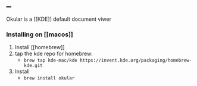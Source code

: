 # _
Okular is a [[KDE]] default document viwer

### Installing on [[macos]]
1. Install [[homebrew]]
2. tap the kde repo for homebrew: 
	- `brew tap kde-mac/kde https://invent.kde.org/packaging/homebrew-kde.git`
3.  Install
	- `brew install okular`
	